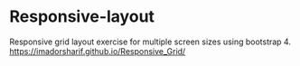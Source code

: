 # Responsive-layout
Responsive grid layout exercise for multiple screen sizes using bootstrap 4.
https://imadorsharif.github.io/Responsive_Grid/
